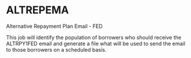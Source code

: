 # ALTREPEMA
Alternative Repayment Plan Email - FED

This job will identify the population of borrowers who should receive the ALTRPY1FED email and generate a file what will be used to send the email to those borrowers on a scheduled basis.
